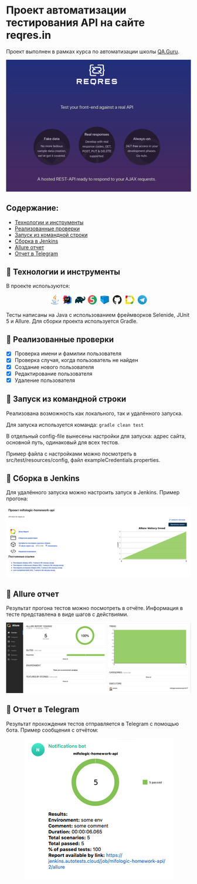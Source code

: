 # Проект автоматизации тестирования API на сайте reqres.in

Проект выполнен в рамках курса по автоматизации школы <a href="https://qa.guru">QA.Guru</a>.

<img src="/images/reqres.png">

## Содержание:

* <a href="#link-технологии-и-инструменты">Технологии и инструменты</a>
* <a href="#link-реализованные-проверки">Реализованные проверки</a>
* <a href="#link-запуск-из-инструменты-командной-строки">Запуск из командной строки</a>
* <a href="#link-сборка-в-jenkins">Сборка в Jenkins</a>
* <a href="#link-allure-отчет">Allure отчет</a>
* <a href="#link-отчет-в-telegram">Отчет в Telegram</a>


## :link: Технологии и инструменты
В проекте используются:

<p align="center">
<img width="6%" src="/images/icons/Java.svg">
<img width="6%" src="/images/icons/Intelij_IDEA.svg">
<img width="6%" src="/images/icons/Gradle.svg">
<img width="6%" src="/images/icons/JUnit5.svg">
<img width="6%" src="/images/icons/Selenoid.svg">
<img width="6%" src="/images/icons/GitHub.svg">
<img width="6%" src="/images/icons/Allure_Report.svg">
<img width="6%" src="/images/icons/Telegram.svg">
</p>

Тесты написаны на Java с использованием фреймворков Selenide, JUnit 5 и Allure. Для сборки проекта используется Gradle.

## :link: Реализованные проверки

- [x] Проверка имени и фамилии пользователя
- [x] Проверка случая, когда пользователь не найден
- [x] Создание нового пользователя
- [x] Редактирование пользователя
- [x] Удаление пользователя 

## :link: Запуск из командной строки
Реализована возможность как локального, так и удалённого запуска.

Для запуска используется команда:
`gradle clean test`

В отдельный config-file вынесены настройки для запуска: адрес сайта, основной путь, одинаковый для всех тестов.

Пример файла с настройками можно посмотреть в src/test/resources/config, файл exampleCredentials.properties.

## :link: Сборка в Jenkins
Для удалённого запуска можно настроить запуск в Jenkins. Пример прогона:

<img src="/images/reports/jenkins_report.png">

## :link: Allure отчет
Результат прогона тестов можно посмотреть в отчёте. Информация в тесте представлена в виде шагов с действиями.

<img src="/images/reports/allure_report.png">

## :link: Отчет в Telegram
Результат прохождения тестов отправляется в Telegram с помощью бота. Пример сообщения с отчётом:

<p align="center">
<img src="/images/reports/telegram_report.png">
</p>